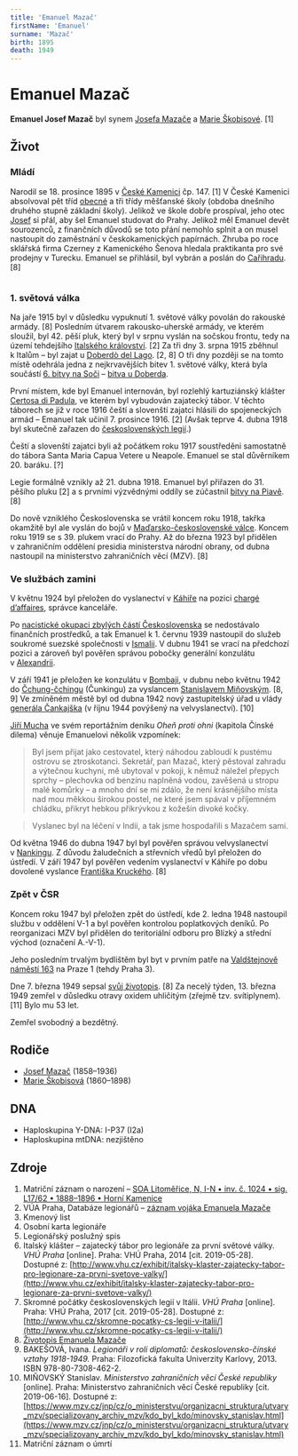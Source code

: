 ```yaml
---
title: 'Emanuel Mazač'
firstName: 'Emanuel'
surname: 'Mazač'
birth: 1895
death: 1949
---
```


# Emanuel Mazač

**Emanuel Josef Mazač** byl synem [Josefa Mazače](mazac-josef-1858.md) a [Marie Škobisové](skobisova-marie-1860.md). \[1\]


## Život

### Mládí

Narodil se 18. prosince 1895 v&nbsp;[České Kamenici](https://cs.wikipedia.org/wiki/%C4%8Cesk%C3%A1_Kamenice) čp. 147. \[1\] V&nbsp;České Kamenici absolvoval pět tříd [obecné](https://cs.wikipedia.org/wiki/Obecn%C3%A1_%C5%A1kola) a tři třídy měšťanské školy (obdoba dnešního druhého stupně základní školy). Jelikož ve škole dobře prospíval, jeho otec [Josef](mazac-josef-1858.md) si přál, aby šel Emanuel studovat do Prahy. Jelikož měl Emanuel devět sourozenců, z&nbsp;finančních důvodů se toto přání nemohlo splnit a on musel nastoupit do zaměstnání v&nbsp;českokamenických papírnách. Zhruba po roce sklářská firma Czerney z&nbsp;Kamenického Šenova hledala praktikanta pro své prodejny v&nbsp;Turecku. Emanuel se přihlásil, byl vybrán a poslán do [Cařihradu](https://cs.wikipedia.org/wiki/Istanbul). \[8\]

<div style="display: flex">

<Photo src="Photo1500339.jpg" alt="Emanuel Mazač" />

<Photo src="Photo1500340.jpg" alt="Emanuel Mazač" />
</div>

### 1. světová válka

Na jaře 1915 byl v&nbsp;důsledku vypuknutí 1. světové války povolán do rakouské armády. \[8\] Posledním útvarem rakousko-uherské armády, ve kterém sloužil, byl 42. pěší pluk, který byl v&nbsp;srpnu vyslán na sočskou frontu, tedy na území tehdejšího [Italského království](https://cs.wikipedia.org/wiki/Italsk%C3%A9_kr%C3%A1lovstv%C3%AD). \[2\] Za tři dny 3. srpna 1915 zběhnul k&nbsp;Italům – byl zajat u [Doberdò del Lago](https://en.wikipedia.org/wiki/Doberd%C3%B2_del_Lago). \[2, 8\] O tři dny později se na tomto místě odehrála jedna z&nbsp;nejkrvavějších bitev 1. světové války, která byla součástí [6. bitvy na Soči](https://cs.wikipedia.org/wiki/Bitvy_na_So%C4%8Di#6._bitva_%E2%80%93_6._srpna_a%C5%BE_17._srpna_1916) – [bitva u Doberda](https://en.wikipedia.org/wiki/Battle_of_Doberd%C3%B2).

První místem, kde byl Emanuel internován, byl rozlehlý kartuziánský klášter [Certosa di Padula](https://cs.wikipedia.org/wiki/Certosa_di_Padula), ve kterém byl vybudován zajatecký tábor. V&nbsp;těchto táborech se již v&nbsp;roce 1916 čeští a slovenští zajatci hlásili do spojeneckých armád – Emanuel tak učinil 7. prosince 1916. \[2\] (Avšak teprve 4. dubna 1918 byl skutečně zařazen do [československých legií](https://cs.wikipedia.org/wiki/%C4%8Ceskoslovensk%C3%A9_legie).)

Čeští a slovenští zajatci byli až počátkem roku 1917 soustředěni samostatně do tábora Santa Maria Capua Vetere u Neapole. Emanuel se stal důvěrníkem 20. baráku. \[?\]

Legie formálně vznikly až 21. dubna 1918. Emanuel byl přiřazen do 31. pěšího pluku \[2\] a s&nbsp;prvními výzvědnými oddíly se zúčastnil [bitvy na Piavě](https://cs.wikipedia.org/wiki/Bitva_na_Piav%C4%9B). \[8\]

Do nově vzniklého Československa se vrátil koncem roku 1918, takřka okamžitě byl ale vyslán do bojů v&nbsp;[Maďarsko-československé válce](https://cs.wikipedia.org/wiki/Ma%C4%8Farsko-%C4%8Deskoslovensk%C3%A1_v%C3%A1lka). Koncem roku 1919 se s&nbsp;39. plukem vrací do Prahy. Až do března 1923 byl přidělen v&nbsp;zahraničním oddělení presidia ministerstva národní obrany, od dubna nastoupil na ministerstvo zahraničních věcí (MZV). \[8\]


### Ve službách zamini

V květnu 1924 byl přeložen do vyslanectví v&nbsp;[Káhiře](https://cs.wikipedia.org/wiki/K%C3%A1hira) na pozici [chargé d’affaires](https://cs.wikipedia.org/wiki/Charg%C3%A9_d%E2%80%99affaires), správce kanceláře.

<Photo src="60703779_1066970353503613_8310680976669802496_n.jpg" alt="„President Masaryk na vyslanectví v&nbsp;Kairu ve společnosti ministra Hurbana a jeho choti. V&nbsp;pozadí úřednictvo vyslanectví.“ Emanuel Mazač druhý zleva." size="md" />

Po [nacistické okupaci zbylých částí Československa](https://cs.wikipedia.org/wiki/N%C4%9Bmeck%C3%A1_okupace_%C4%8Cech,_Moravy_a_Slezska) se nedostávalo finančních prostředků, a tak Emanuel k&nbsp;1. červnu 1939 nastoupil do služeb soukromé suezské společnosti v&nbsp;[Ismalii](https://en.wikipedia.org/wiki/Ismailia). V&nbsp;dubnu 1941 se vrací na předchozí pozici a zároveň byl pověřen správou pobočky generální konzulátu v&nbsp;[Alexandrii](https://cs.wikipedia.org/wiki/Alexandrie).

<Photo src="60071004_202576010625651_9015996932606132224_n.jpg" alt="V Egyptě" size="md" />

V září 1941 je přeložen ke konzulátu v&nbsp;[Bombaji](https://cs.wikipedia.org/wiki/Bombaj), v&nbsp;dubnu nebo květnu 1942 do [Čchung-čchingu](https://cs.wikipedia.org/wiki/%C4%8Cchung-%C4%8Dching) (Čunkingu) za vyslancem [Stanislavem Miňovským](https://www.mzv.cz/jnp/cz/o_ministerstvu/organizacni_struktura/utvary_mzv/specializovany_archiv_mzv/kdo_byl_kdo/minovsky_stanislav.html). \[8, 9\] Ve zmíněném městě byl od dubna 1942 nový zastupitelský úřad u vlády [generála Čankajška](https://cs.wikipedia.org/wiki/%C4%8Cankaj%C5%A1ek) (v říjnu 1944 povýšený na velvyslanectví). \[10\]

[Jiří Mucha](https://cs.wikipedia.org/wiki/Ji%C5%99%C3%AD_Mucha_(spisovatel)) ve svém reportážním deníku _Oheň proti ohni_ (kapitola Čínské dilema) věnuje Emanuelovi několik vzpomínek:

> Byl jsem přijat jako cestovatel, který náhodou zabloudí k&nbsp;pustému ostrovu se ztroskotanci. Sekretář, pan Mazač, který pěstoval zahradu a výtečnou kuchyni, mě ubytoval v&nbsp;pokoji, k&nbsp;němuž náležel přepych sprchy – plechovka od benzínu naplněná vodou, zavěšená u stropu malé komůrky – a mnoho dní se mi zdálo, že není krásnějšího místa nad mou měkkou širokou postel, ne které jsem spával v&nbsp;příjemném chládku, přikryt hebkou přikrývkou z&nbsp;kožešin divoké kočky.

> Vyslanec byl na léčení v&nbsp;Indii, a tak jsme hospodařili s&nbsp;Mazačem sami.

Od května 1946 do dubna 1947 byl byl pověřen správou velvyslanectví v&nbsp;[Nankingu](https://cs.wikipedia.org/wiki/Nanking). Z&nbsp;důvodu žaludečních a střevních vředů byl přeložen do ústředí. V&nbsp;září 1947 byl pověřen vedením vyslanectví v&nbsp;Káhiře po dobu dovolené vyslance [Františka Kruckého](https://www.mzv.cz/jnp/cz/o_ministerstvu/organizacni_struktura/utvary_mzv/specializovany_archiv_mzv/kdo_byl_kdo/krucky_frantisek.html). \[8\]


### Zpět v&nbsp;ČSR

Koncem roku 1947 byl přeložen zpět do ústředí, kde 2. ledna 1948 nastoupil službu v&nbsp;oddělení V-1 a byl pověřen kontrolou poplatkových deníků. Po reorganizaci MZV byl přidělen do teritoriální odboru pro Blízký a střední východ (označení A.-V-1).

Jeho posledním trvalým bydlištěm byl byt v&nbsp;prvním patře na [Valdštejnově náměstí 163](https://goo.gl/maps/JFG8uP383vD2) na Praze 1 (tehdy Praha 3).

Dne 7. března 1949 sepsal [svůj životopis](/zdroje/mazac-emanuel/cv.md). \[8\] Za necelý týden, 13. března 1949 zemřel v&nbsp;důsledku otravy oxidem uhličitým (zřejmě tzv. svítiplynem). \[11\] Bylo mu 53 let.

Zemřel svobodný a bezdětný.


## Rodiče

- [Josef Mazač](mazac-josef-1858.md) (1858–1936)
- [Marie Škobisová](skobisova-marie-1860.md) (1860–1898)


## DNA

- Haploskupina Y-DNA: I-P37 (I2a)
- Haploskupina mtDNA: nezjištěno


## Zdroje

1. Matriční záznam o narození – [SOA Litoměřice, N, I-N • inv. č. 1024 • sig. L17/62 • 1888–1896 • Horní Kamenice](http://vademecum.soalitomerice.cz/vademecum/permalink?xid=09ddd7cea03b9b8d:4e496e4e:12216bae987:-79a3&scan=133#scan133)
2. VÚA Praha, Databáze legionářů – [záznam vojáka Emanuela Mazače](http://www.vuapraha.cz/soldier/16790205)
3. Kmenový list
4. Osobní karta legionáře
5. Legionářský poslužný spis
6. Italský klášter – zajatecký tábor pro legionáře za první světové války. _VHÚ Praha_ \[online\]. Praha: VHÚ Praha, 2014 [cit. 2019-05-28]. Dostupné z: [http://www.vhu.cz/exhibit/italsky-klaster-zajatecky-tabor-pro-legionare-za-prvni-svetove-valky/](http://www.vhu.cz/exhibit/italsky-klaster-zajatecky-tabor-pro-legionare-za-prvni-svetove-valky/)
7. Skromné počátky československých legií v&nbsp;Itálii. _VHÚ Praha_ \[online\]. Praha: VHÚ Praha, 2017 [cit. 2019-05-28]. Dostupné z: [http://www.vhu.cz/skromne-pocatky-cs-legii-v-italii/](http://www.vhu.cz/skromne-pocatky-cs-legii-v-italii/)
8. [Životopis Emanuela Mazače](/zdroje/mazac-emanuel/cv.md)
9. BAKEŠOVÁ, Ivana. _Legionáři v&nbsp;roli diplomatů: československo-čínské vztahy 1918-1949._ Praha: Filozofická fakulta Univerzity Karlovy, 2013. ISBN 978-80-7308-462-2.
10. MIŇOVSKÝ Stanislav. _Ministerstvo zahraničních věcí České republiky_ [online]. Praha: Ministerstvo zahraničních věcí České republiky [cit. 2019-06-16]. Dostupné z: [https://www.mzv.cz/jnp/cz/o_ministerstvu/organizacni_struktura/utvary_mzv/specializovany_archiv_mzv/kdo_byl_kdo/minovsky_stanislav.html](https://www.mzv.cz/jnp/cz/o_ministerstvu/organizacni_struktura/utvary_mzv/specializovany_archiv_mzv/kdo_byl_kdo/minovsky_stanislav.html)
11. Matriční záznam o úmrtí
